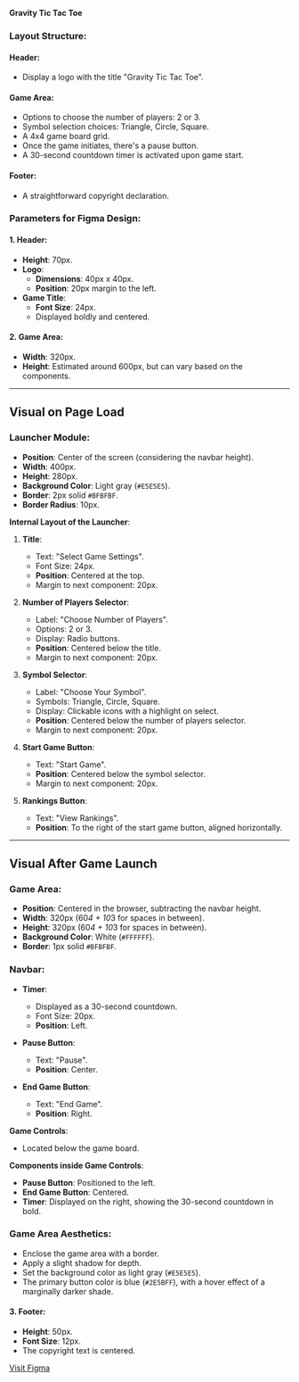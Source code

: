 
**Gravity Tic Tac Toe**

### **Layout Structure**:

#### **Header**:
- Display a logo with the title "Gravity Tic Tac Toe".

#### **Game Area**:
- Options to choose the number of players: 2 or 3.
- Symbol selection choices: Triangle, Circle, Square.
- A 4x4 game board grid.
- Once the game initiates, there's a pause button.
- A 30-second countdown timer is activated upon game start.

#### **Footer**:
- A straightforward copyright declaration.

### **Parameters for Figma Design**:

#### 1. **Header**:
- **Height**: 70px.
- **Logo**:
  - **Dimensions**: 40px x 40px.
  - **Position**: 20px margin to the left.
- **Game Title**:
  - **Font Size**: 24px.
  - Displayed boldly and centered.

#### 2. **Game Area**:

- **Width**: 320px.
- **Height**: Estimated around 600px, but can vary based on the components.

---

## **Visual on Page Load**

### **Launcher Module**:

- **Position**: Center of the screen (considering the navbar height).
- **Width**: 400px.
- **Height**: 280px.
- **Background Color**: Light gray (`#E5E5E5`).
- **Border**: 2px solid `#BFBFBF`.
- **Border Radius**: 10px.

**Internal Layout of the Launcher**:
1. **Title**:
    - Text: "Select Game Settings".
    - Font Size: 24px.
    - **Position**: Centered at the top.
    - Margin to next component: 20px.

2. **Number of Players Selector**:
    - Label: "Choose Number of Players".
    - Options: 2 or 3.
    - Display: Radio buttons.
    - **Position**: Centered below the title.
    - Margin to next component: 20px.

3. **Symbol Selector**:
    - Label: "Choose Your Symbol".
    - Symbols: Triangle, Circle, Square.
    - Display: Clickable icons with a highlight on select.
    - **Position**: Centered below the number of players selector.
    - Margin to next component: 20px.

4. **Start Game Button**:
    - Text: "Start Game".
    - **Position**: Centered below the symbol selector.
    - Margin to next component: 20px.

5. **Rankings Button**:
    - Text: "View Rankings".
    - **Position**: To the right of the start game button, aligned horizontally.

---

## **Visual After Game Launch**

### **Game Area**:
- **Position**: Centered in the browser, subtracting the navbar height.
- **Width**: 320px (60*4 + 10*3 for spaces in between).
- **Height**: 320px (60*4 + 10*3 for spaces in between).
- **Background Color**: White (`#FFFFFF`).
- **Border**: 1px solid `#BFBFBF`.

### **Navbar**:
- **Timer**:
    - Displayed as a 30-second countdown.
    - Font Size: 20px.
    - **Position**: Left.

- **Pause Button**:
    - Text: "Pause".
    - **Position**: Center.

- **End Game Button**:
    - Text: "End Game".
    - **Position**: Right.


**Game Controls**:
- Located below the game board.

**Components inside Game Controls**:
- **Pause Button**: Positioned to the left.
- **End Game Button**: Centered.
- **Timer**: Displayed on the right, showing the 30-second countdown in bold.

### **Game Area Aesthetics**:
- Enclose the game area with a border.
- Apply a slight shadow for depth.
- Set the background color as light gray (`#E5E5E5`).
- The primary button color is blue (`#2E5BFF`), with a hover effect of a marginally darker shade.

#### 3. **Footer**:
- **Height**: 50px.
- **Font Size**: 12px.
- The copyright text is centered.

 [Visit Figma](https://www.figma.com/file/lrPh2O2H8pjsAqQJy1AkWK/Untitled?type=design&node-id=0-1&mode=design&t=8hFdyVYUOP2DlZKf-0 "Figma Web Design")